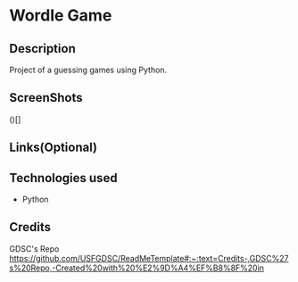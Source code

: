 # Wordle Game

## Description
Project of a guessing games using Python.

## ScreenShots
()[]

## Links(Optional)

## Technologies used
- Python

## Credits
GDSC's Repo https://github.com/USFGDSC/ReadMeTemplate#:~:text=Credits-,GDSC%27s%20Repo,-Created%20with%20%E2%9D%A4%EF%B8%8F%20in

